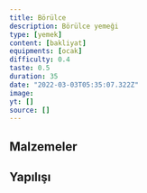 ```yaml
---
title: Börülce
description: Börülce yemeği
type: [yemek]
content: [bakliyat]
equipments: [ocak]
difficulty: 0.4
taste: 0.5
duration: 35
date: "2022-03-03T05:35:07.322Z"
image: 
yt: []
source: []
---
```


## Malzemeler


## Yapılışı


